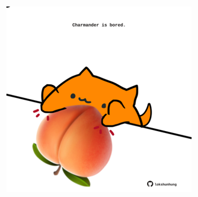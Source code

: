 <!-- built at 10/05/2022, 11:00:50 UTC -->
<p align="center">
  <img width="500" height="500" src="./ReadmeImage.svg">
</p>

